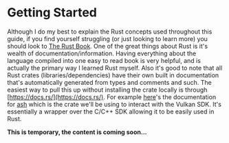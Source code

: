 # Getting Started

Although I do my best to explain the Rust concepts used throughout this guide, if you find yourself struggling (or just looking to learn more) you should look to [The Rust Book](https://doc.rust-lang.org/book/). One of the great things about Rust is it's wealth of documentation/information. Having everything about the language compiled into one easy to read book is very helpful, and is actually the primary way I learned Rust myself. Also it's good to note that all Rust crates (libraries/dependencies) have their own built in documentation that's automatically generated from types and comments and such. The easiest way to pull this up without installing the crate locally is through [https://docs.rs/](https://docs.rs/). For example [here](https://docs.rs/ash/latest/ash/)'s the documentation for [ash](https://crates.io/crates/ash) which is the crate we'll be using to interact with the Vulkan SDK. It's essentially a wrapper over the C/C++ SDK allowing it to be easily used in Rust.

**This is temporary, the content is coming soon...**
